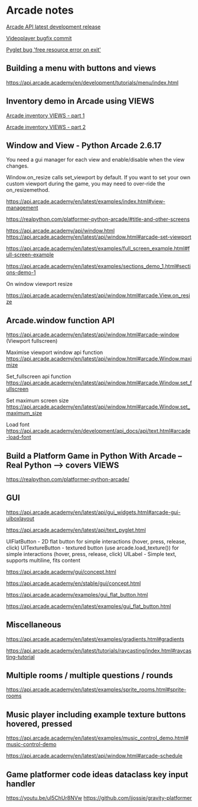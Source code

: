 # Arcade notes
[Arcade API latest development release](https://api.arcade.academy/en/development/)

[Videoplayer bugfix commit](https://github.com/pythonarcade/arcade/commit/288fab37b8665276b0cef46c5e79c6dd95fde974#commitcomment-121642421)

[Pyglet bug 'free resource error on exit'](https://github.com/pyglet/pyglet/issues/885)

## Building a menu with buttons and views

https://api.arcade.academy/en/development/tutorials/menu/index.html


## Inventory demo in Arcade using VIEWS
[Arcade inventory VIEWS - part 1](https://youtu.be/fUf0Y_qTqsg)

[Arcade inventory VIEWS - part 2](https://www.youtube.com/watch?v=zeZqyhoN7-E)

## Window and View - Python Arcade 2.6.17

You need a gui manager for each view and enable/disable when the view changes.

Window.on_resize calls set_viewport by default. If you want to set your own custom viewport during the game, you may need to over-ride the on_resizemethod.

https://api.arcade.academy/en/latest/examples/index.html#view-management

https://realpython.com/platformer-python-arcade/#title-and-other-screens

https://api.arcade.academy/api/window.html
https://api.arcade.academy/en/latest/api/window.html#arcade-set-viewport

https://api.arcade.academy/en/latest/examples/full_screen_example.html#full-screen-example

https://api.arcade.academy/en/latest/examples/sections_demo_1.html#sections-demo-1

On window viewport resize 

https://api.arcade.academy/en/latest/api/window.html#arcade.View.on_resize

## Arcade.window function API

https://api.arcade.academy/en/latest/api/window.html#arcade-window
(Viewport fullscreen)

Maximise viewport window api function
https://api.arcade.academy/en/latest/api/window.html#arcade.Window.maximize

Set_fullscreen api function 
https://api.arcade.academy/en/latest/api/window.html#arcade.Window.set_fullscreen

Set maximum screen size
https://api.arcade.academy/en/latest/api/window.html#arcade.Window.set_maximum_size

Load font
https://api.arcade.academy/en/development/api_docs/api/text.html#arcade-load-font

## Build a Platform Game in Python With Arcade – Real Python --> covers VIEWS

https://realpython.com/platformer-python-arcade/

## GUI
https://api.arcade.academy/en/latest/api/gui_widgets.html#arcade-gui-uiboxlayout

https://api.arcade.academy/en/latest/api/text_pyglet.html

UIFlatButton - 2D flat button for simple interactions (hover, press, release, click)
UITextureButton - textured button (use arcade.load_texture()) for simple interactions (hover, press, release, click)
UILabel - Simple text, supports multiline, fits content

https://api.arcade.academy/gui/concept.html

https://api.arcade.academy/en/stable/gui/concept.html

https://api.arcade.academy/examples/gui_flat_button.html

https://api.arcade.academy/en/latest/examples/gui_flat_button.html

## Miscellaneous
https://api.arcade.academy/en/latest/examples/gradients.html#gradients

https://api.arcade.academy/en/latest/tutorials/raycasting/index.html#raycasting-tutorial

## Multiple rooms / multiple questions / rounds
https://api.arcade.academy/en/latest/examples/sprite_rooms.html#sprite-rooms

## Music player including example texture buttons hovered, pressed
https://api.arcade.academy/en/latest/examples/music_control_demo.html#music-control-demo

https://api.arcade.academy/en/latest/api/window.html#arcade-schedule

## Game platformer code ideas dataclass key input handler
https://youtu.be/uI5ChUr8NVw
https://github.com/jjossie/gravity-platformer
